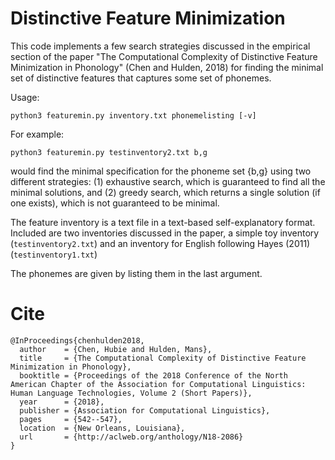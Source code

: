 # Distinctive Feature Minimization

This code implements a few search strategies discussed in the empirical section of the paper "The Computational Complexity of Distinctive Feature Minimization in Phonology" (Chen and Hulden, 2018) for finding the minimal set of distinctive features that captures some set of phonemes.

Usage:

```
python3 featuremin.py inventory.txt phonemelisting [-v]
```

For example:

```
python3 featuremin.py testinventory2.txt b,g
```

would find the minimal specification for the phoneme set {b,g} using two different strategies: (1) exhaustive search, which is guaranteed to find all the minimal solutions, and (2) greedy search, which returns a single solution (if one exists), which is not guaranteed to be minimal.

The feature inventory is a text file in a text-based self-explanatory format. Included are two inventories discussed in the paper, a simple toy inventory (`testinventory2.txt`) and an inventory for English following Hayes (2011) (`testinventory1.txt`)

The phonemes are given by listing them in the last argument.

# Cite

```
@InProceedings{chenhulden2018,
  author    = {Chen, Hubie and Hulden, Mans},
  title     = {The Computational Complexity of Distinctive Feature Minimization in Phonology},
  booktitle = {Proceedings of the 2018 Conference of the North American Chapter of the Association for Computational Linguistics: Human Language Technologies, Volume 2 (Short Papers)},
  year      = {2018},
  publisher = {Association for Computational Linguistics},
  pages     = {542--547},
  location  = {New Orleans, Louisiana},
  url       = {http://aclweb.org/anthology/N18-2086}
}
```
